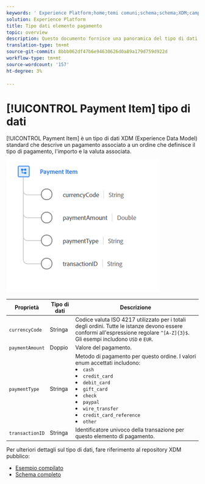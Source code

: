 ```yaml
---
keywords: ' Experience Platform;home;temi comuni;schema;schema;XDM;campi;schemi;elemento di pagamento;tipo di dati;tipo di dati;tipo di dati;'
solution: Experience Platform
title: Tipo dati elemento pagamento
topic: overview
description: Questo documento fornisce una panoramica del tipo di dati XDM (Payment Item Experience Data Model).
translation-type: tm+mt
source-git-commit: 8bbb062df47b6e94630626d0a89a179d759d922d
workflow-type: tm+mt
source-wordcount: '157'
ht-degree: 3%

---
```



# [!UICONTROL Payment Item] tipo di dati

[!UICONTROL Payment Item] è un tipo di dati XDM (Experience Data Model) standard che descrive un pagamento associato a un ordine che definisce il tipo di pagamento, l&#39;importo e la valuta associata.

<img src="../images/data-types/payment-item.PNG" width="400" /><br />

| Proprietà | Tipo di dati | Descrizione |
| --- | --- | --- |
| `currencyCode` | Stringa | Codice valuta ISO 4217 utilizzato per i totali degli ordini. Tutte le istanze devono essere conformi all&#39;espressione regolare `^[A-Z]{3}$`. Gli esempi includono `USD` e `EUR`. |
| `paymentAmount` | Doppio | Valore del pagamento. |
| `paymentType` | Stringa | Metodo di pagamento per questo ordine. I valori enum accettati includono: <li> `cash` </li> <li> `credit_card` </li> <li> `debit_card` </li> <li> `gift_card` </li> <li> `check` </li> <li> `paypal` </li> <li> `wire_transfer` </li> <li> `credit_card_reference` </li> <li> `other` </li> |
| `transactionID` | Stringa | Identificatore univoco della transazione per questo elemento di pagamento. |

Per ulteriori dettagli sul tipo di dati, fare riferimento al repository XDM pubblico:

* [Esempio compilato](https://github.com/adobe/xdm/blob/master/components/datatypes/data/paymentitem.example.1.json)
* [Schema completo](https://github.com/adobe/xdm/blob/master/components/datatypes/data/paymentitem.schema.json)